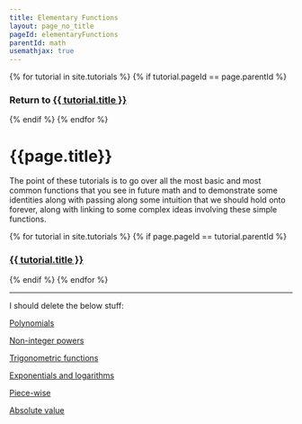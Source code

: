 ```yaml
---
title: Elementary Functions
layout: page_no_title
pageId: elementaryFunctions
parentId: math
usemathjax: true
---
```


{% for tutorial in site.tutorials %}
{% if tutorial.pageId == page.parentId %}
### Return to [{{ tutorial.title }}]({{tutorial.url}})
{% endif %}
{% endfor %}

# {{page.title}}

The point of these tutorials is to go over all the most basic and most common functions that you see in future math and to demonstrate some identities along with passing along some intuition that we should hold onto forever, along with linking to some complex ideas involving these simple functions.

{% for tutorial in site.tutorials %}
{% if page.pageId == tutorial.parentId %}
### [{{ tutorial.title }}]({{tutorial.url}})
{% endif %}
{% endfor %}

---

I should delete the below stuff: 

[Polynomials](#polynomials)

[Non-integer powers](#nonIntegerPowers)

[Trigonometric functions](#trig)

[Exponentials and logarithms](#exponents)

[Piece-wise](#piece-wise)

[Absolute value](#abs)

<br>



